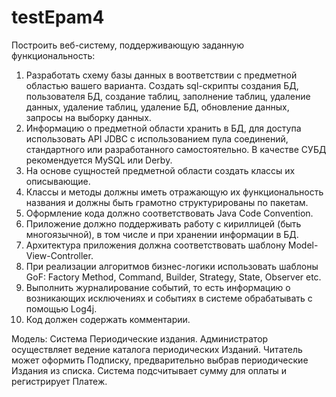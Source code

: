 # testEpam4

Построить веб-систему, поддерживающую заданную функциональность:
1.	Разработать схему базы данных в воответствии с предметной областью вашего варианта. Создать sql-скрипты создания БД, пользователя БД, создание таблиц, заполнение таблиц, удаление данных, удаление таблиц, удаление БД, обновление данных, запросы на выборку данных.
2.	Информацию о предметной области хранить в БД, для доступа использовать API JDBC с использованием пула соединений, стандартного или разработанного самостоятельно. В качестве СУБД рекомендуется MySQL или Derby.
3.	На основе сущностей предметной области создать классы их описывающие.
4.	Классы и методы должны иметь отражающую их функциональность названия и должны быть грамотно структурированы по пакетам.
5.	Оформление кода должно соответствовать Java Code Convention.
6.	Приложение должно поддерживать работу с кириллицей (быть многоязычной), в том числе и при хранении информации в БД.
7.	Архитектура приложения должна соответствовать шаблону Model-View-Controller.
8.	При реализации алгоритмов бизнес-логики использовать шаблоны GoF: Factory Method, Command, Builder, Strategy, State, Observer etc.
9.	Выполнить журналирование событий, то есть информацию о возникающих исключениях и событиях в системе обрабатывать с помощью Log4j.
10.	Код должен содержать комментарии.

Модель:
Система Периодические издания. Администратор осуществляет ведение каталога периодических Изданий. 
Читатель может оформить Подписку, предварительно выбрав периодические Издания из списка. 
Система подсчитывает сумму для оплаты и регистрирует Платеж.
